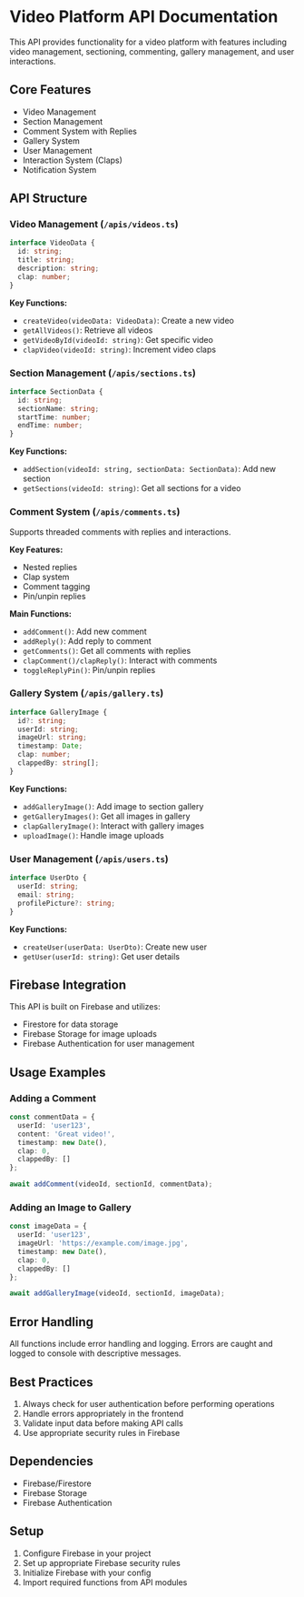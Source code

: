 # Video Platform API Documentation

This API provides functionality for a video platform with features including video management, sectioning, commenting, gallery management, and user interactions.

## Core Features

- Video Management
- Section Management 
- Comment System with Replies
- Gallery System
- User Management
- Interaction System (Claps)
- Notification System

## API Structure

### Video Management (`/apis/videos.ts`)

```typescript
interface VideoData {
  id: string;
  title: string; 
  description: string;
  clap: number;
}
```

**Key Functions:**
- `createVideo(videoData: VideoData)`: Create a new video
- `getAllVideos()`: Retrieve all videos
- `getVideoById(videoId: string)`: Get specific video
- `clapVideo(videoId: string)`: Increment video claps

### Section Management (`/apis/sections.ts`)

```typescript
interface SectionData {
  id: string;
  sectionName: string;
  startTime: number;
  endTime: number;
}
```

**Key Functions:**
- `addSection(videoId: string, sectionData: SectionData)`: Add new section
- `getSections(videoId: string)`: Get all sections for a video

### Comment System (`/apis/comments.ts`)

Supports threaded comments with replies and interactions.

**Key Features:**
- Nested replies
- Clap system
- Comment tagging
- Pin/unpin replies

**Main Functions:**
- `addComment()`: Add new comment
- `addReply()`: Add reply to comment
- `getComments()`: Get all comments with replies
- `clapComment()/clapReply()`: Interact with comments
- `toggleReplyPin()`: Pin/unpin replies

### Gallery System (`/apis/gallery.ts`)

```typescript
interface GalleryImage {
  id?: string;
  userId: string;
  imageUrl: string;
  timestamp: Date;
  clap: number;
  clappedBy: string[];
}
```

**Key Functions:**
- `addGalleryImage()`: Add image to section gallery
- `getGalleryImages()`: Get all images in gallery
- `clapGalleryImage()`: Interact with gallery images
- `uploadImage()`: Handle image uploads

### User Management (`/apis/users.ts`)

```typescript
interface UserDto {
  userId: string;
  email: string;
  profilePicture?: string;
}
```

**Key Functions:**
- `createUser(userData: UserDto)`: Create new user
- `getUser(userId: string)`: Get user details

## Firebase Integration

This API is built on Firebase and utilizes:
- Firestore for data storage
- Firebase Storage for image uploads
- Firebase Authentication for user management

## Usage Examples

### Adding a Comment
```typescript
const commentData = {
  userId: 'user123',
  content: 'Great video!',
  timestamp: new Date(),
  clap: 0,
  clappedBy: []
};

await addComment(videoId, sectionId, commentData);
```

### Adding an Image to Gallery
```typescript
const imageData = {
  userId: 'user123',
  imageUrl: 'https://example.com/image.jpg',
  timestamp: new Date(),
  clap: 0,
  clappedBy: []
};

await addGalleryImage(videoId, sectionId, imageData);
```

## Error Handling

All functions include error handling and logging. Errors are caught and logged to console with descriptive messages.

## Best Practices

1. Always check for user authentication before performing operations
2. Handle errors appropriately in the frontend
3. Validate input data before making API calls
4. Use appropriate security rules in Firebase

## Dependencies

- Firebase/Firestore
- Firebase Storage
- Firebase Authentication

## Setup

1. Configure Firebase in your project
2. Set up appropriate Firebase security rules
3. Initialize Firebase with your config
4. Import required functions from API modules
